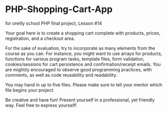 PHP-Shopping-Cart-App
=====================

for oreilly school PHP final project, Lesson #14

Your goal here is to create a shopping cart complete with products, prices, registration, and a checkout area. 

For the sake of evaluation, try to incorporate as many elements from the course as you can. For instance, you might want to use arrays for products, functions for various program tasks, template files, form validation, cookies/sessions for cart persistence and confirmation/receipt emails. You are mightily encouraged to observe good programming practices, with comments, as well as code reusability and readability. 

You may hand in up to five files. Please make sure to tell your mentor which file begins your project.

Be creative and have fun! Present yourself in a professional, yet friendly way. Feel free to express yourself!
